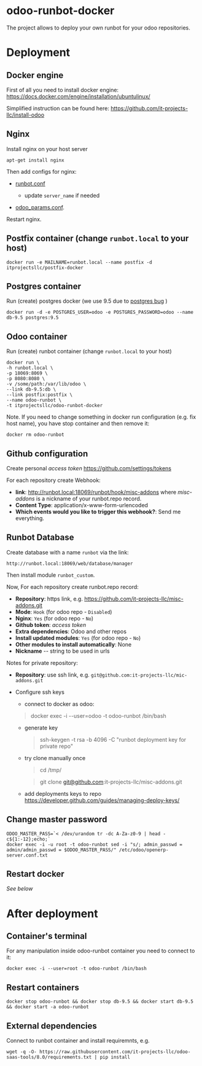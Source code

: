 # odoo-runbot-docker

The project allows to deploy your own runbot for your odoo repositories.

# Deployment

## Docker engine

First of all you need to install docker engine: https://docs.docker.com/engine/installation/ubuntulinux/

Simplified instruction can be found here: https://github.com/it-projects-llc/install-odoo

## Nginx

Install nginx on your host server

    apt-get install nginx
    
Then add configs for nginx:

* [runbot.conf](nginx-host/runbot.conf) 
  
  * update ``server_name`` if needed

* [odoo_params.conf](nginx-host/odoo_params.conf).


Restart nginx.

## Postfix container (change ``runbot.local`` to your host)

    docker run -e MAILNAME=runbot.local --name postfix -d itprojectsllc/postfix-docker

## Postgres container

Run (create) postgres docker (we use 9.5 due to [postgres bug](https://github.com/odoo/odoo/issues/8585) )

    docker run -d -e POSTGRES_USER=odoo -e POSTGRES_PASSWORD=odoo --name db-9.5 postgres:9.5
    
## Odoo container    

Run (create) runbot container (change ``runbot.local`` to your host)

    docker run \
    -h runbot.local \
    -p 18069:8069 \
    -p 8080:8080 \
    -v /some/path:/var/lib/odoo \
    --link db-9.5:db \
    --link postfix:postfix \
    --name odoo-runbot \
    -t itprojectsllc/odoo-runbot-docker
    
Note. If you need to change something in docker run configuration (e.g. fix host name), you have stop container and then remove it:

    docker rm odoo-runbot

## Github configuration

Create personal *access token* https://github.com/settings/tokens

For each repository create Webhook:

* **link**: http://runbot.local:18069/runbot/hook/misc-addons
 where *misc-addons* is a nickname of your runbot.repo record. 
* **Content Type**: application/x-www-form-urlencoded
* **Which events would you like to trigger this webhook?**: Send me everything.

## Runbot Database

Create database with a name ``runbot`` via the link:

    http://runbot.local:18069/web/database/manager
    
Then install module ``runbot_custom``.

Now, For each repository create runbot.repo record:

* **Repository**: https link, e.g. https://github.com/it-projects-llc/misc-addons.git
* **Mode**: ``Hook`` (for odoo repo - ``Disabled``)
* **Nginx**: ``Yes`` (for odoo repo - ``No``)
* **Github token**: *access token*
* **Extra dependencies**: Odoo and other repos 
* **Install updated modules**: ``Yes`` (for odoo repo - ``No``)
* **Other modules to install automatically**: None
* **Nickname** -- string to be used in urls

Notes for private repository:
* **Repository**: use ssh  link, e.g. ``git@github.com:it-projects-llc/mic-addons.git``
* Configure ssh keys

  * connect to docker as odoo:

  > docker exec -i --user=odoo -t odoo-runbot /bin/bash
 
  * generate key

     > ssh-keygen -t rsa -b 4096 -C "runbot deployment key for private repo"

  * try clone manually once

     > cd /tmp/
 
     > git clone git@github.com:it-projects-llc/misc-addons.git

  * add deployments keys to repo https://developer.github.com/guides/managing-deploy-keys/

## Change master password

    ODOO_MASTER_PASS=`< /dev/urandom tr -dc A-Za-z0-9 | head -c${1:-12};echo;`
    docker exec -i -u root -t odoo-runbot sed -i "s/; admin_passwd = admin/admin_passwd = $ODOO_MASTER_PASS/" /etc/odoo/openerp-server.conf.txt

    
## Restart docker

*See below*
    
    
# After deployment

## Container's terminal

For any manipulation inside odoo-runbot container you need to connect to it:

    docker exec -i --user=root -t odoo-runbot /bin/bash 

## Restart containers

    docker stop odoo-runbot && docker stop db-9.5 && docker start db-9.5 && docker start -a odoo-runbot

## External dependencies

Connect to runbot container and install requiremnts, e.g.

    wget -q -O- https://raw.githubusercontent.com/it-projects-llc/odoo-saas-tools/8.0/requirements.txt | pip install

